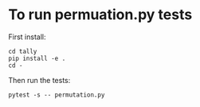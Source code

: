 # To run permuation.py tests

First install:
```
cd tally
pip install -e .
cd -
```

Then run the tests:
```
pytest -s -- permutation.py
```
